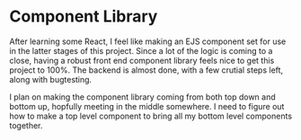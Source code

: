 # Component Library

After learning some React, I feel like making an EJS component set for use in the latter stages of this project. Since a lot of the logic is coming to a close, having a robust front end component library feels nice to get this project to 100%. The backend is almost done, with a few crutial steps left, along with bugtesting. 

I plan on making the component library coming from both top down and bottom up, hopfully meeting in the middle somewhere. I need to figure out how to make a top level component to bring all my bottom level components together.

